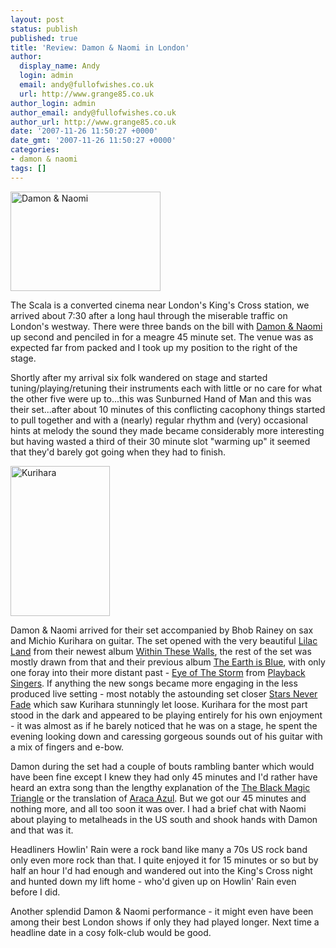 ```yaml
---
layout: post
status: publish
published: true
title: 'Review: Damon & Naomi in London'
author:
  display_name: Andy
  login: admin
  email: andy@fullofwishes.co.uk
  url: http://www.grange85.co.uk
author_login: admin
author_email: andy@fullofwishes.co.uk
author_url: http://www.grange85.co.uk
date: '2007-11-26 11:50:27 +0000'
date_gmt: '2007-11-26 11:50:27 +0000'
categories:
- damon & naomi
tags: []
---
```

<div class="imagebox-a"><a href="http://www.flickr.com/photos/grange85/2064154592/" title="Damon & Naomi by grange85, on Flickr"><img src="https://farm3.static.flickr.com/2033/2064154592_1432da0972_m.jpg" width="240" height="159" alt="Damon & Naomi" /></a></div>
<p>The Scala is a converted cinema near London's King's Cross station, we arrived about 7:30 after a long haul through the miserable traffic on London's westway. There were three bands on the bill with <a href="http://www.damonandnaomi.com">Damon & Naomi</a> up second and penciled in for a meagre 45 minute set. The venue was as expected far from packed and I took up my position to the right of the stage.</p>
<p><a id="more"></a><a id="more-576"></a>
<p>Shortly after my arrival six folk wandered on stage and started tuning/playing/retuning their instruments each with little or no care for what the other five were up to...this was Sunburned Hand of Man and this was their set...after about 10 minutes of this conflicting cacophony things started to pull together and with a (nearly) regular rhythm and (very) occasional hints at melody the sound they made became considerably more interesting but having wasted a third of their 30 minute slot "warming up" it seemed that they'd barely got going when they had to finish.</p>
<div class="imagebox-a"><a href="http://www.flickr.com/photos/grange85/2064152452/" title="Kurihara by grange85, on Flickr"><img src="https://farm3.static.flickr.com/2196/2064152452_0359659125_m.jpg" width="159" height="240" alt="Kurihara" /></a></div>
<p>Damon & Naomi arrived for their set accompanied by Bhob Rainey on sax and Michio Kurihara on guitar. The set opened with the very beautiful <a href="https://db.fullofwishes.co.uk/track/326/">Lilac Land</a> from their newest album <a href="/database/release/within-these-walls-release/">Within These Walls</a>, the rest of the set was mostly drawn from that and their previous album <a href="/database/release/the-earth-is-blue-release/">The Earth is Blue</a>, with only one foray into their more distant past - <a href="https://db.fullofwishes.co.uk/track/152/">Eye of The Storm</a> from <a href="/database/release/playback-singers/">Playback Singers</a>. If anything the new songs became more engaging in the less produced live setting - most notably the astounding set closer <a href="https://db.fullofwishes.co.uk/track/332/">Stars Never Fade</a> which saw Kurihara stunningly let loose. Kurihara for the most part stood in the dark and appeared to be playing entirely for his own enjoyment - it was almost as if he barely noticed that he was on a stage, he spent the evening looking down and caressing gorgeous sounds out of his guitar with a mix of fingers and e-bow.</p>
<p>Damon during the set had a couple of bouts rambling banter which would have been fine except I knew they had only 45 minutes and I'd rather have heard an extra song than the lengthy explanation of the <a href="http://www2.ljworld.com/news/2006/feb/21/turins_history_turns_holy_hellish/?sports">The Black Magic Triangle</a> or the translation of <a href="https://db.fullofwishes.co.uk/track/293/">Araca Azul</a>. But we got our 45 minutes and nothing more, and all too soon it was over. I had a brief chat with Naomi about playing to metalheads in the US south and shook hands with Damon and that was it.</p>
<p>Headliners Howlin' Rain were a rock band like many a 70s US rock band only even more rock than that. I quite enjoyed it for 15 minutes or so but by half an hour I'd had enough and wandered out into the King's Cross night and hunted down my lift home - who'd given up on Howlin' Rain even before I did.</p>
<p>Another splendid Damon & Naomi performance - it might even have been among their best London shows if only they had played longer. Next time a headline date in a cosy folk-club would be good.</p>
